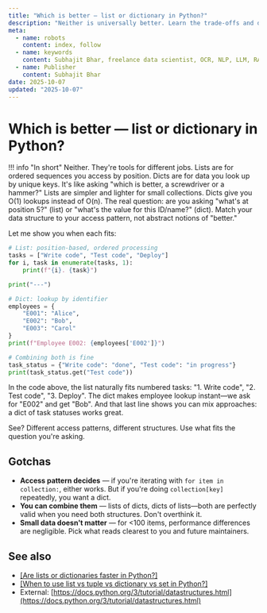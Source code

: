 ```yaml
---
title: "Which is better — list or dictionary in Python?"
description: "Neither is universally better. Learn the trade-offs and decision criteria for choosing lists vs dictionaries."
meta:
  - name: robots
    content: index, follow
  - name: keywords
    content: Subhajit Bhar, freelance data scientist, OCR, NLP, LLM, RAG, knowledge base, python, lists, comparison
  - name: Publisher
    content: Subhajit Bhar
date: 2025-10-07
updated: "2025-10-07"
---
```


# Which is better — list or dictionary in Python?

<!-- more -->

!!! info "In short"
    Neither. They're tools for different jobs. Lists are for ordered sequences you access by position. Dicts are for data you look up by unique keys. It's like asking "which is better, a screwdriver or a hammer?" Lists are simpler and lighter for small collections. Dicts give you O(1) lookups instead of O(n). The real question: are you asking "what's at position 5?" (list) or "what's the value for this ID/name?" (dict). Match your data structure to your access pattern, not abstract notions of "better."

Let me show you when each fits:

```python
# List: position-based, ordered processing
tasks = ["Write code", "Test code", "Deploy"]
for i, task in enumerate(tasks, 1):
    print(f"{i}. {task}")

print("---")

# Dict: lookup by identifier
employees = {
    "E001": "Alice",
    "E002": "Bob",
    "E003": "Carol"
}
print(f"Employee E002: {employees['E002']}")

# Combining both is fine
task_status = {"Write code": "done", "Test code": "in progress"}
print(task_status.get("Test code"))
```

In the code above, the list naturally fits numbered tasks: "1. Write code", "2. Test code", "3. Deploy". The dict makes employee lookup instant—we ask for "E002" and get "Bob". And that last line shows you can mix approaches: a dict of task statuses works great.

See? Different access patterns, different structures. Use what fits the question you're asking.

## Gotchas

* **Access pattern decides** — if you're iterating with `for item in collection:`, either works. But if you're doing `collection[key]` repeatedly, you want a dict.
* **You can combine them** — lists of dicts, dicts of lists—both are perfectly valid when you need both structures. Don't overthink it.
* **Small data doesn't matter** — for <100 items, performance differences are negligible. Pick what reads clearest to you and future maintainers.

## See also

* [[Are lists or dictionaries faster in Python?]](./are-lists-or-dictionaries-faster.md)
* [[When to use list vs tuple vs dictionary vs set in Python?]](./list-vs-tuple-vs-dictionary-vs-set.md)
* External: [https://docs.python.org/3/tutorial/datastructures.html](https://docs.python.org/3/tutorial/datastructures.html)

<script type="application/ld+json">
{
  "@context": "https://schema.org",
  "@type": "FAQPage",
  "mainEntity": [{
    "@type": "Question",
    "name": "Which is better — list or dictionary in Python?",
    "acceptedAnswer": {
      "@type": "Answer",
      "text": "Neither. They're tools for different jobs. Lists are for ordered sequences you access by position. Dicts are for data you look up by unique keys. It's like asking which is better, a screwdriver or a hammer? Lists are simpler and lighter for small collections. Dicts give you O(1) lookups instead of O(n). The real question: are you asking what's at position 5? (list) or what's the value for this ID/name? (dict). Match your data structure to your access pattern, not abstract notions of better."
    }
  }]
}
</script>
